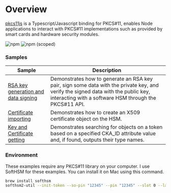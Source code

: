 # Overview
[pkcs11js](https://github.com/PeculiarVentures/pkcs11js) is a Typescript/Javascript binding for PKCS#11, enables Node applications to interact with PKCS#11 implementations such as provided by smart cards and hardware security modules.

![npm](https://img.shields.io/npm/dw/pkcs11js)
![npm (scoped)](https://img.shields.io/npm/v/pkcs11js)


### Samples

| Sample             |	Description                              |
|--------------------|-------------------------------------------|
| [RSA key generation and data signing](rsa_sign.ts) | Demonstrates how to generate an RSA key pair, sign some data with the private key, and verify the signed data with the public key, interacting with a software HSM through the PKCS#11 API. |
| [Certificate importing](cert_import.ts) | Demonstrates how to create an X509 certificate object on the HSM. |
| [Key and Certificate getting](cert_get.ts) | Demonstrates searching for objects on a token based on a specified CKA_ID attribute value and, if found, outputs their type names. |


### Environment

These examples require any PKCS#11 library on your computer. I use SoftHSM for these examples. You can install it on Mac using this command.

```sh
brew install softhsm
softhsm2-util --init-token --so-pin "12345" --pin "12345" --slot 0 --label "My slot 0"
```

